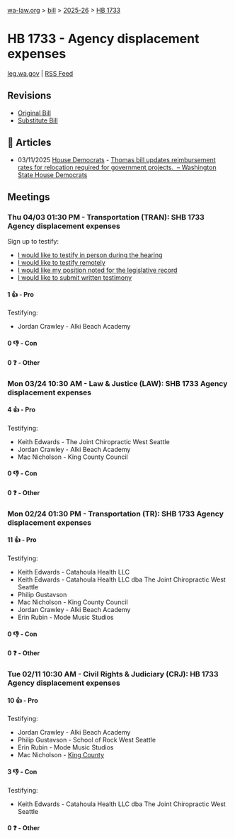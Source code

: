[wa-law.org](/) > [bill](/bill/) > [2025-26](/bill/2025-26/) > [HB 1733](/bill/2025-26/hb/1733/)

# HB 1733 - Agency displacement expenses
[leg.wa.gov](https://app.leg.wa.gov/billsummary?BillNumber=1733&Year=2025&Initiative=false) | [RSS Feed](./rss.xml)

## Revisions
* [Original Bill](1/)
* [Substitute Bill](S/)

## 📰 Articles
* 03/11/2025 [House Democrats](/org/house_democrats/) - [Thomas bill updates reimbursement rates for relocation required for government projects.  – Washington State House Democrats](https://housedemocrats.wa.gov/blog/2025/03/11/thomas-bill-updates-reimbursement-rates-for-relocation-required-for-government-projects/#:~:text=House%20Bill%201733)

## Meetings
### Thu 04/03 01:30 PM - Transportation (TRAN): SHB 1733 Agency displacement expenses
Sign up to testify:
* [I would like to testify in person during the hearing](https://app.leg.wa.gov/csi/Testifier/Add?chamber=House&mId=33237&aId=166876&caId=26884&tId=1)
* [I would like to testify remotely](https://app.leg.wa.gov/csi/Testifier/Add?chamber=House&mId=33237&aId=166876&caId=26884&tId=2)
* [I would like my position noted for the legislative record](https://app.leg.wa.gov/csi/Testifier/Add?chamber=House&mId=33237&aId=166876&caId=26884&tId=3)
* [I would like to submit written testimony](https://app.leg.wa.gov/csi/Testifier/Add?chamber=House&mId=33237&aId=166876&caId=26884&tId=4)

#### 1 👍 - Pro
Testifying:
* Jordan Crawley - Alki Beach Academy

#### 0 👎 - Con

#### 0 ❓ - Other

### Mon 03/24 10:30 AM - Law & Justice (LAW): SHB 1733 Agency displacement expenses
#### 4 👍 - Pro
Testifying:
* Keith Edwards - The Joint Chiropractic West Seattle
* Jordan Crawley - Alki Beach Academy
* Mac Nicholson - King County Council

#### 0 👎 - Con

#### 0 ❓ - Other

### Mon 02/24 01:30 PM - Transportation (TR): SHB 1733 Agency displacement expenses
#### 11 👍 - Pro
Testifying:
* Keith Edwards - Catahoula Health LLC
* Keith Edwards - Catahoula Health LLC dba The Joint Chiropractic West Seattle
* Philip Gustavson
* Mac Nicholson - King County Council
* Jordan Crawley - Alki Beach Academy
* Erin Rubin - Mode Music Studios

#### 0 👎 - Con

#### 0 ❓ - Other

### Tue 02/11 10:30 AM - Civil Rights & Judiciary (CRJ): HB 1733 Agency displacement expenses
#### 10 👍 - Pro
Testifying:
* Jordan Crawley - Alki Beach Academy
* Philip Gustavson - School of Rock West Seattle
* Erin Rubin - Mode Music Studios
* Mac Nicholson - [King County](/org/king_county/)

#### 3 👎 - Con
Testifying:
* Keith Edwards - Catahoula Health LLC dba The Joint Chiropractic West Seattle

#### 0 ❓ - Other
